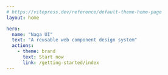 ```yaml
---
# https://vitepress.dev/reference/default-theme-home-page
layout: home

hero:
  name: "Naga UI"
  text: "A reusable web component design system"
  actions:
    - theme: brand
      text: Start now
      link: /getting-started/index
---
```


